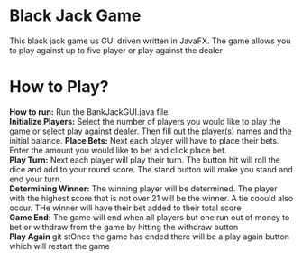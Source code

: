 # Black Jack Game

This black jack game us GUI driven written in JavaFX. The game allows you to play against up to five player or play against the dealer

# How to Play?

**How to run:** Run the BankJackGUI.java file.<br />
**Initialize Players:** Select the number of players you would like to play the game or select play against dealer. Then fill out the player(s) names and the initial balance.
**Place Bets:** Next each player will have to place their bets. Enter the amount you would like to bet and click place bet.<br />
**Play Turn:** Next each player will play their turn. The button hit will roll the dice and add to your round score. The stand button will make you stand and end your turn. <br />
**Determining Winner:** The winning player will be determined. The player with the highest score that is not over 21 will be the winner. A tie coould also occur. THe winner will have their bet added to their total score <br />
**Game End:** The game will end when all players but one run out of money to bet or withdraw from the game by hitting the withdraw button<br />
**Play Again** git stOnce the game has ended there will be a play again button which will restart the game<br />

